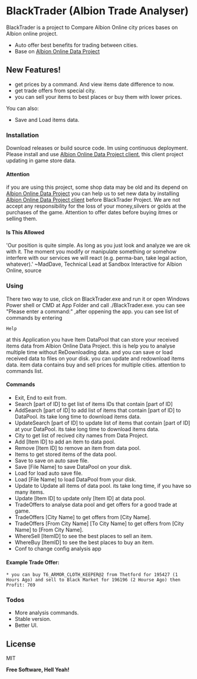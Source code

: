 # BlackTrader (Albion Trade Analyser)
BlackTrader is a project to Compare Albion Online city prices bases on Albion online project.

  - Auto offer best benefits for trading between cities.
  - Base on [Albion Online Data Project](https://www.albion-online-data.com)

## New Features!

  - get prices by a command. And view items date difference to now.
  - get trade offers from special city.
  - you can sell your items to best places or buy them with lower prices.


You can also:
  - Save and Load items data.

### Installation

Download releases or build source code. Im using continuous deployment.
Please install and use [Albion Online Data Project client](https://github.com/broderickhyman/albiondata-client), this client project updating in game store data.


#### Attention
if you are using this project, some shop data may be old and its depend on [Albion Online Data Project](https://www.albion-online-data.com) you can help us to set new data by installing [Albion Online Data Project client](https://github.com/broderickhyman/albiondata-client) before BlackTrader Project.
We are not accept any responsibility for the loss of your money,silvers or golds at the purchases of the game. Attention to offer dates before buying itmes or selling them.
#### Is This Allowed
'Our position is quite simple. As long as you just look and analyze we are ok with it. The moment you modify or manipulate something or somehow interfere with our services we will react (e.g. perma-ban, take legal action, whatever).'
~MadDave, Technical Lead at Sandbox Interactive for Albion Online, source
### Using
There two way to use, click on BlackTrader.exe and run it or open Windows Power shell or CMD at App Folder and call ./BlackTrader.exe.
you can see "Please enter a command:" ,after oppening the app.
you can see list of commands by entering  
```Cmd
Help
```
at this Application you have Item DataPool that can store your received items data from Albion Online Data Project. this is help you to analyse multiple time without ReDownloading data. and you can save or load received data to files on your disk. you can update and redownload items data. item data contains buy and sell prices for multiple cities. attention to commands list.
#### Commands
* Exit, End to exit from.
* Search [part of ID] to get list of items IDs that contain [part of ID]
* AddSearch [part of ID] to add list of items that contain [part of ID] to DataPool. its take long time to download items data.
* UpdateSearch [part of ID] to update list of items that contain [part of ID] at your DataPool. its take long time to download items data.
* City to get list of recived city names from Data Project.
* Add [Item ID] to add an item to data pool.
* Remove [Item ID] to remove an item from data pool.
* Items to get stored items of the data pool.
* Save to save on auto save file.
* Save [File Name] to save DataPool on your disk.
* Load for load auto save file.
* Load [File Name] to load DataPool from your disk.
* Update to Update all items of data pool. its take long time, if you have so many items.
* Update [Item ID] to update only [Item ID] at data pool.
* TradeOffers to analyse data pool and get offers for a good trade at game.
* TradeOffers [City Name] to get offers from [City Name].
* TradeOffers [From City Name] [To City Name] to get offers from [City Name] to [From City Name].
* WhereSell [ItemID] to see the best places to sell an item.
* WhereBuy [ItemID] to see the best places to buy an item.
* Conf to change config analysis app

#### Example Trade Offer:
```
* you can buy T6_ARMOR_CLOTH_KEEPER@2 from Thetford for 195427 (1 Hours Ago) and sell to Black Market for 196196 (2 Hourse Ago) then Profit: 769
```
### Todos

 - More analysis commands.
 - Stable version.
 - Better UI.

License
----

MIT


**Free Software, Hell Yeah!**
